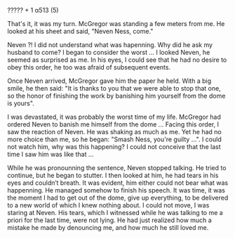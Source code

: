 ????? + 1 α513 (5)

That's it, it was my turn. McGregor was standing a few meters from me. He looked at his sheet and said, "Neven Ness, come."

Neven ?! I did not understand what was hapenning. Why did he ask my husband to come? I began to consider the worst ... I looked Neven, he seemed as surprised as me. In his eyes, I could see that he had no desire to obey this order, he too was afraid of subsequent events.

Once Neven arrived, McGregor gave him the paper he held. With a big smile, he then said: "It is thanks to you that we were able to stop that one, so the honor of finishing the work by banishing him yourself from the dome is yours".

I was devastated, it was probably the worst time of my life. McGregor had ordered Neven to banish me himself  from the dome ... Facing this order, I saw the reaction of Neven. He was shaking as much as me. Yet he had no more choice than me, so he began: "Smash Ness, you're guilty ...". I could not watch him, why was this happening? I could not conceive that the last time I saw him was like that …

While he was pronounning the sentence, Neven stopped talking. He tried to continue, but he began to stutter. I then looked at him, he had tears in his eyes and couldn’t breath. It was evident, him either could not bear what was happenning. He managed somehow to finish his speech. It was time, it was the moment I had to get out of the dome, give up everything, to be delivered to a new world of which I knew nothing about. I could not move, I was staring at Neven. His tears, which I witnessed while he was talking to me a priori for the last time, were not lying. He had just realized how much a mistake he made by denouncing me, and how much he still loved me.
